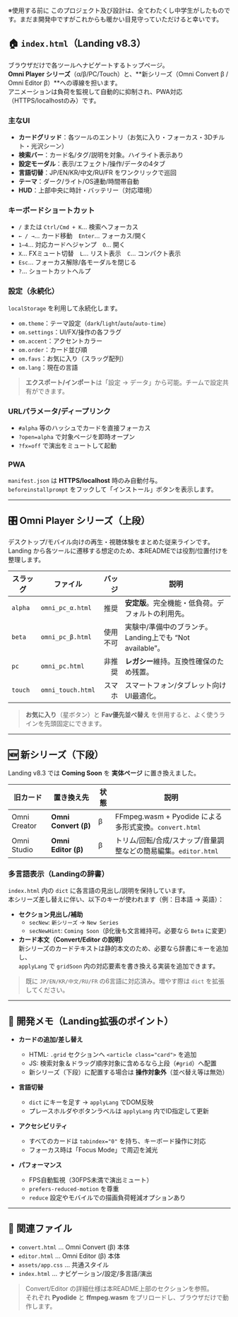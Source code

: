 ※使用する前に
このプロジェクト及び設計は、全てわたくし中学生がしたものです。まだま開発中ですがこれからも暖かい目見守っていただけると幸いです。

## 🏠 `index.html`（Landing v8.3）

ブラウザだけで各ツールへナビゲートするトップページ。  
**Omni Player シリーズ**（α/β/PC/Touch）と、**新シリーズ（Omni Convert β / Omni Editor β）**への導線を担います。  
アニメーションは負荷を監視して自動的に抑制され、PWA対応（HTTPS/localhostのみ）です。

### 主なUI
- **カードグリッド**：各ツールのエントリ（お気に入り・フォーカス・3Dチルト・光沢シーン）
- **検索バー**：カード名/タグ/説明を対象。ハイライト表示あり
- **設定モーダル**：表示/エフェクト/操作/データの4タブ
- **言語切替**：JP/EN/KR/中文/RU/FR をワンクリックで巡回
- **テーマ**：ダーク/ライト/OS連動/時間帯自動
- **HUD**：上部中央に時計・バッテリー（対応環境）

### キーボードショートカット
- `/` または `Ctrl/Cmd + K`… 検索へフォーカス  
- `← / →`… カード移動　`Enter`… フォーカス/開く  
- `1–4`… 対応カードへジャンプ　`O`… 開く  
- `X`… FXミュート切替　`L`… リスト表示　`C`… コンパクト表示  
- `Esc`… フォーカス解除/各モーダルを閉じる  
- `?`… ショートカットヘルプ

### 設定（永続化）
`localStorage` を利用して永続化します。
- `om.theme`：テーマ設定（`dark`/`light`/`auto`/`auto-time`）
- `om.settings`：UI/FX/操作の各フラグ
- `om.accent`：アクセントカラー
- `om.order`：カード並び順
- `om.favs`：お気に入り（スラッグ配列）
- `om.lang`：現在の言語

> **エクスポート/インポート**は「設定 → データ」から可能。チームで設定共有ができます。

### URLパラメータ/ディープリンク
- `#alpha` 等のハッシュでカードを直接フォーカス
- `?open=alpha` で対象ページを即時オープン
- `?fx=off` で演出をミュートして起動

### PWA
`manifest.json` は **HTTPS/localhost** 時のみ自動付与。  
`beforeinstallprompt` をフックして「インストール」ボタンを表示します。

---

## 🎛 Omni Player シリーズ（上段）

デスクトップ/モバイル向けの再生・視聴体験をまとめた従来ラインです。  
Landing から各ツールに遷移する想定のため、本READMEでは役割/位置付けを整理します。

| スラッグ | ファイル | バッジ | 説明 |
|---|---|---:|---|
| `alpha` | `omni_pc_α.html` | 推奨 | **安定版**。完全機能・低負荷。デフォルトの利用先。 |
| `beta`  | `omni_pc_β.html` | 使用不可 | 実験中/準備中のブランチ。Landing上でも “Not available”。 |
| `pc`    | `omni_pc.html`   | 非推奨 | **レガシー**維持。互換性確保のため残置。 |
| `touch` | `omni_touch.html`| スマホ | スマートフォン/タブレット向けUI最適化。 |

> **お気に入り**（星ボタン）と **Fav優先並べ替え** を併用すると、よく使うラインを先頭固定にできます。

---

## 🆕 新シリーズ（下段）

Landing v8.3 では **Coming Soon** を **実体ページ** に置き換えました。

| 旧カード | 置き換え先 | 状態 | 説明 |
|---|---|---|---|
| Omni Creator | **Omni Convert (β)** | β | FFmpeg.wasm + Pyodide による多形式変換。`convert.html` |
| Omni Studio  | **Omni Editor (β)** | β | トリム/回転/合成/スナップ/音量調整などの簡易編集。`editor.html` |

### 多言語表示（Landingの辞書）
`index.html` 内の `dict` に各言語の見出し/説明を保持しています。  
本シリーズ差し替えに伴い、以下のキーが使われます（例：日本語 → 英語）：

- **セクション見出し/補助**  
  - `secNew`: `新シリーズ` → `New Series`  
  - `secNewHint`: `Coming Soon`（β化後も文言維持可。必要なら `Beta` に変更）
- **カード本文（Convert/Editor の説明）**  
  新シリーズのカードテキストは静的本文のため、必要なら辞書にキーを追加し、  
  `applyLang` で `gridSoon` 内の対応要素を書き換える実装を追加できます。

> 既に `JP/EN/KR/中文/RU/FR` の6言語に対応済み。増やす際は `dict` を拡張してください。

---

## 🧩 開発メモ（Landing拡張のポイント）

- **カードの追加/差し替え**  
  - HTML: `.grid` セクションへ `<article class="card">` を追加  
  - JS: 検索対象＆ドラッグ順序対象に含めるなら上段（`#grid`）へ配置  
  - 新シリーズ（下段）に配置する場合は **操作対象外**（並べ替え等は無効）

- **言語切替**  
  - `dict` にキーを足す → `applyLang` でDOM反映  
  - プレースホルダやボタンラベルは `applyLang` 内でID指定して更新

- **アクセシビリティ**  
  - すべてのカードは `tabindex="0"` を持ち、キーボード操作に対応  
  - フォーカス時は「Focus Mode」で周辺を減光

- **パフォーマンス**  
  - FPS自動監視（30FPS未満で演出ミュート）  
  - `prefers-reduced-motion` を尊重  
  - `reduce` 設定やモバイルでの描画負荷軽減オプションあり

---

## 🔗 関連ファイル
- `convert.html` … Omni Convert (β) 本体  
- `editor.html` … Omni Editor (β) 本体  
- `assets/app.css` … 共通スタイル  
- `index.html` … ナビゲーション/設定/多言語/演出

> Convert/Editor の詳細仕様は本README上部のセクションを参照。  
> それぞれ **Pyodide** と **ffmpeg.wasm** をプリロードし、ブラウザだけで動作します。
